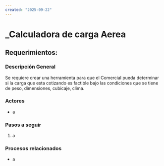 ```yaml
---
created: "2025-09-22"
---
```


# _Calculadora de carga Aerea
## Requerimientos:
### Descripción General
Se requiere crear una herramienta para que el Comercial pueda determinar si la carga que esta cotizando es factible bajo las condiciones que se tiene de peso, dimensiones, cubicaje, clima. 

### Actores
- a

### Pasos a seguir
1. a

### Procesos relacionados 
- a